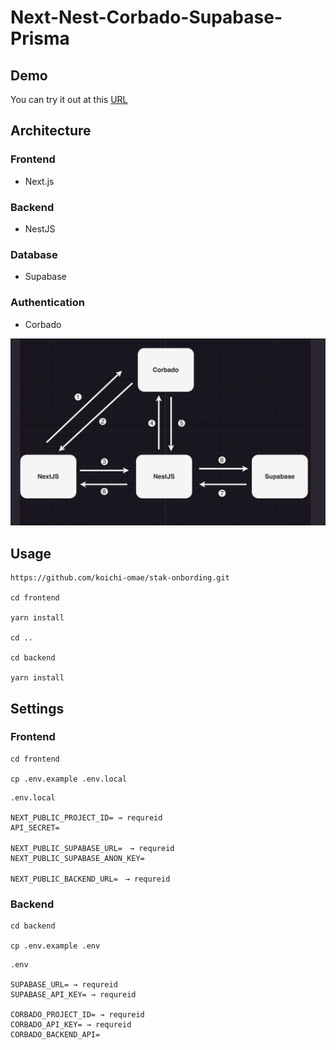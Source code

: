 # Next-Nest-Corbado-Supabase-Prisma

## Demo

You can try it out at this [URL](https://next-nest-corbado-supabase-prisma.vercel.app/)

## Architecture

### Frontend

- Next.js

### Backend

- NestJS

### Database

- Supabase

### Authentication

- Corbado

![architecture](architecture.png)

## Usage

```
https://github.com/koichi-omae/stak-onbording.git

cd frontend

yarn install

cd ..

cd backend

yarn install
```

## Settings

### Frontend

```
cd frontend

cp .env.example .env.local
```

```
.env.local

NEXT_PUBLIC_PROJECT_ID= → requreid
API_SECRET=

NEXT_PUBLIC_SUPABASE_URL=　→ requreid
NEXT_PUBLIC_SUPABASE_ANON_KEY=

NEXT_PUBLIC_BACKEND_URL=　→ requreid
```

### Backend

```
cd backend

cp .env.example .env
```

```
.env

SUPABASE_URL= → requreid
SUPABASE_API_KEY= → requreid

CORBADO_PROJECT_ID= → requreid
CORBADO_API_KEY= → requreid
CORBADO_BACKEND_API=
```
